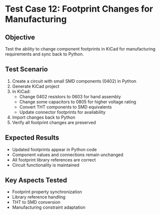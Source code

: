 # Test Case 12: Footprint Changes for Manufacturing

## Objective
Test the ability to change component footprints in KiCad for manufacturing requirements and sync back to Python.

## Test Scenario
1. Create a circuit with small SMD components (0402) in Python
2. Generate KiCad project
3. In KiCad:
   - Change 0402 resistors to 0603 for hand assembly
   - Change some capacitors to 0805 for higher voltage rating
   - Convert THT components to SMD equivalents
   - Update connector footprints for availability
4. Import changes back to Python
5. Verify all footprint changes are preserved

## Expected Results
- Updated footprints appear in Python code
- Component values and connections remain unchanged
- All footprint library references are correct
- Circuit functionality is maintained

## Key Aspects Tested
- Footprint property synchronization
- Library reference handling
- THT to SMD conversion
- Manufacturing constraint adaptation
